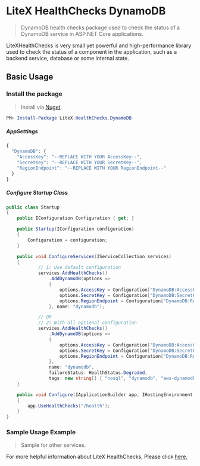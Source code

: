 
# LiteX HealthChecks DynamoDB
> DynamoDB health checks package used to check the status of a DynamoDB service in ASP.NET Core applications.

LiteXHealthChecks is very small yet powerful and high-performance library used to check the status of a component in the application, such as a backend service, database or some internal state.


## Basic Usage

### Install the package

> Install via [Nuget](https://www.nuget.org/packages/LiteX.HealthChecks.DynamoDB/).

```Powershell
PM> Install-Package LiteX.HealthChecks.DynamoDB
```

##### AppSettings
```js
{  
  "DynamoDB": {
    "AccessKey": "--REPLACE WITH YOUR AccessKey--",
    "SecretKey": "--REPLACE WITH YOUR SecretKey--",
    "RegionEndpoint": "--REPLACE WITH YOUR RegionEndpoint--"
  }
}
```

##### Configure Startup Class
```cs
public class Startup
{
    public IConfiguration Configuration { get; }

    public Startup(IConfiguration configuration)
    {
        Configuration = configuration;
    }

    public void ConfigureServices(IServiceCollection services)
    {
            // 1: Use default configuration
            services.AddHealthChecks()
                .AddDynamoDB(options =>
                {
                    options.AccessKey = Configuration["DynamoDB:AccessKey"];
                    options.SecretKey = Configuration["DynamoDB:SecretKey"];
                    options.RegionEndpoint = Configuration["DynamoDB:RegionEndpoint"]; //TODO: configure proper value
                }, name: "dynamodb");

            // OR
            // 2: With all optional configuration
            services.AddHealthChecks()
                .AddDynamoDB(options =>
                {
                    options.AccessKey = Configuration["DynamoDB:AccessKey"];
                    options.SecretKey = Configuration["DynamoDB:SecretKey"];
                    options.RegionEndpoint = Configuration["DynamoDB:RegionEndpoint"]; //TODO: configure proper value
                },
                name: "dynamodb",
                failureStatus: HealthStatus.Degraded,
                tags: new string[] { "nosql", "dynamodb", "aws-dynamodb", "amazon-dynamodb" });
    }

    public void Configure(IApplicationBuilder app, IHostingEnvironment env)
    {
        app.UseHealthChecks("/health");
    }
}
```

### Sample Usage Example
> Sample for other services. 

For more helpful information about LiteX HealthChecks, Please click [here.](https://github.com/a-patel/LiteXHealthChecks#22--configure-startup-class)

